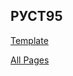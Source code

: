 <h2>РУСТ95</h2>

<a href="https://aliszhuravl.github.io/rust95/web/index.html">Template</a>

<a href="https://aliszhuravl.github.io/rust95/web/all.html">All Pages</a>
